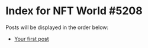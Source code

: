 # Index for NFT World #5208
Posts will be displayed in the order below:

- [Your first post](./001-first.md)


